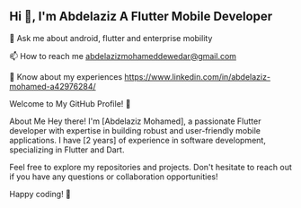 ## Hi 👋, I'm Abdelaziz A Flutter Mobile Developer




💬 Ask me about android, flutter and enterprise mobility

📫 How to reach me abdelazizmohameddewedar@gmail.com

📄 Know about my experiences 	https://www.linkedin.com/in/abdelaziz-mohamed-a42976284/


Welcome to My GitHub Profile! 👋

About Me
Hey there! I'm [Abdelaziz Mohamed], a passionate Flutter developer with expertise in building robust and user-friendly mobile applications. I have [2 years] of experience in software development, specializing in Flutter and Dart. 

Feel free to explore my repositories and projects. Don't hesitate to reach out if you have any questions or collaboration opportunities!

Happy coding! 🚀
